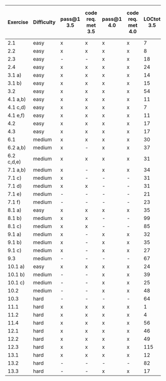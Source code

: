 
| Exercise   | Difficulty | pass@1 3.5 | code req. met 3.5 | pass@1 4.0 | code req. met 4.0 | LOCtot 3.5 | LOCpars 3.5 | LOCtot 4.0 | LOCpars 4.0 | LOCpars sample solution | cyclomatic complexity | cc 4.0 | cycl. compl. of sample solution |
|------------|------------|------------|-------------------|------------|-------------------|------------|-------------|------------|-------------|-------------------------|-----------------------|--------|---------------------------------|
| 2.1        | easy       | x          | x                 | x          | x                 | 7          | 6           | 5          | 2           | -                       | 0                     | 0      | -                               |
| 2.2        | easy       | x          | x                 | x          | x                 | 8          | 7           | 15         | 8           | 3                       | 0                     | 0      | 0                               |
| 2.3        | easy       | -          | -                 | x          | x                 | 18         | 13          | 20         | 12          | 6                       | 0                     | 0      | 0                               |
| 2.4        | easy       | x          | x                 | x          | x                 | 24         | 14          | 18         | 9           | 9                       | 0                     | 0      | 0                               |
| 3.1 a)     | easy       | x          | x                 | x          | x                 | 14         | 3           | 14         | 3           | 3                       | 0                     | 0      | 0                               |
| 3.1 b)     | easy       | x          | x                 | x          | x                 | 15         | 8           | 14         | 5           | 5                       | 0                     | 0      | 0                               |
| 3.2        | easy       | x          | x                 | x          | x                 | 54         | 47          | 40         | 33          | 32                      | 14                    | 10     | 7                               |
| 4.1 a,b)   | easy       | x          | x                 | x          | x                 | 11         | 9           | 17         | 9           | 8                       | 1                     | 1      | 1                               |
| 4.1 c,d)   | easy       | x          | x                 | x          | x                 | 7          | 6           | 9          | 7           | 9                       | 2                     | 2      | 2                               |
| 4.1 e,f)   | easy       | x          | x                 | x          | x                 | 11         | 9           | 12         | 9           | 13                      | 1                     | 1      | 2                               |
| 4.2        | easy       | x          | x                 | x          | x                 | 17         | 13          | 21         | 16          | 13                      | 2                     | 2      | 1                               |
| 4.3        | easy       | x          | x                 | x          | x                 | 17         | 14          | 21         | 15          | 17                      | 4                     | 4      | 5                               |
| 6.1        | medium     | x          | x                 | x          | x                 | 30         | 24          | 39         | 29          | 28                      | 4                     | 5      | 3                               |
| 6.2 a,b)   | medium     | x          | -                 | x          | x                 | 37         | 30          | 45         | 37          | 52                      | 3                     | 3      | 4                               |
| 6.2 c,d,e) | medium     | x          | x                 | x          | x                 | 31         | 28          | 50         | 34          | 29                      | 12                    | 12     | 11                              |
| 7.1 a,b)   | medium     | x          | -                 | x          | x                 | 34         | 28          | 16         | 15          | 25                      | 6                     | 6      | 7                               |
| 7.1 c)     | medium     | x          | -                 | -          | -                 | 31         | 28          | 18         | 18          | 20                      | 10                    | 10     | 7                               |
| 7.1 d)     | medium     | x          | x                 | -          | -                 | 31         | 28          | 17         | 17          | 19                      | 10                    | 7      | 5                               |
| 7.1 e)     | medium     | -          | -                 | -          | -                 | 21         | 18          | 9          | 9           | 7                       | 2                     | 2      | 1                               |
| 7.1 f)     | medium     | -          | -                 | -          | -                 | 23         | 20          | 30         | 19          | 13                      | 5                     | 5      | 4                               |
| 8.1 a)     | easy       | x          | x                 | x          | x                 | 35         | 27          | 41         | 32          | -                       | 0                     | 0      | 0                               |
| 8.1 b)     | medium     | x          | x                 | -          | -                 | 99         | 78          | 58         | 46          | -                       | 0                     | 0      | 0                               |
| 8.1 c)     | medium     | x          | x                 | -          | -                 | 85         | 65          | 78         | 57          | 88                      | 0                     | 0      | 0                               |
| 9.1 a)     | medium     | x          | -                 | x          | x                 | 32         | 24          | 42         | 32          | 22                      | 0                     | 1      | 0                               |
| 9.1 b)     | medium     | x          | -                 | x          | x                 | 35         | 28          | 40         | 31          | 32                      | 1                     | 3      | 1                               |
| 9.1 c)     | medium     | x          | -                 | x          | x                 | 27         | 20          | 26         | 17          | 23                      | 0                     | 0      | 0                               |
| 9.3        | medium     | -          | -                 | -          | -                 | 67         | 50          | 71         | 54          | 68                      | 7                     | 8      | 5                               |
| 10.1 a)    | easy       | x          | x                 | x          | x                 | 24         | 16          | 24         | 16          | 11                      | 2                     | 4      | 3                               |
| 10.1 b)    | medium     | -          | -                 | x          | x                 | 39         | 27          | 49         | 30          | 43                      | 5                     | 6      | 8                               |
| 10.1 c)    | medium     | -          | -                 | x          | x                 | 25         | 14          | 28         | 14          | 12                      | 4                     | 2      | 2                               |
| 10.2       | medium     | -          | -                 | x          | x                 | 48         | 39          | 58         | 42          | 42                      | 9                     | 7      | 2                               |
| 10.3       | hard       | -          | -                 | -          | -                 | 64         | 33          | 68         | 39          | 46                      | 0                     | 0      | 0                               |
| 11.1       | hard       | x          | x                 | x          | x                 | 1          | 1           | 2          | 2           | 5                       | 0                     | 0      | 0                               |
| 11.2       | hard       | x          | x                 | x          | x                 | 4          | 2           | 6          | 4           | 8                       | 0                     | 0      | 0                               |
| 11.4       | hard       | x          | x                 | x          | x                 | 56         | 37          | 32         | 20          | 26                      | 0                     | 1      | 1                               |
| 12.1       | hard       | x          | x                 | x          | x                 | 46         | 35          | 31         | 25          | 25                      | 5                     | 4      | 4                               |
| 12.2       | hard       | x          | x                 | x          | x                 | 49         | 36          | 44         | 33          | 44                      | 5                     | 6      | 8                               |
| 12.3       | hard       | x          | x                 | x          | x                 | 115        | 90          | 100        | 81          | 90                      | 23                    | 22     | 21                              |
| 13.1       | hard       | x          | x                 | x          | x                 | 12         | 11          | 27         | 17          | 8                       | 1                     | 0      | 0                               |
| 13.2       | hard       | -          | -                 | -          | -                 | 82         | 64          | 96         | 63          | 134                     | 9                     | 15     | 42                              |
| 13.3       | hard       | -          | -                 | x          | x                 | 17         | 14          | 19         | 15          | 21                      | 4                     | 4      | 6                               |
